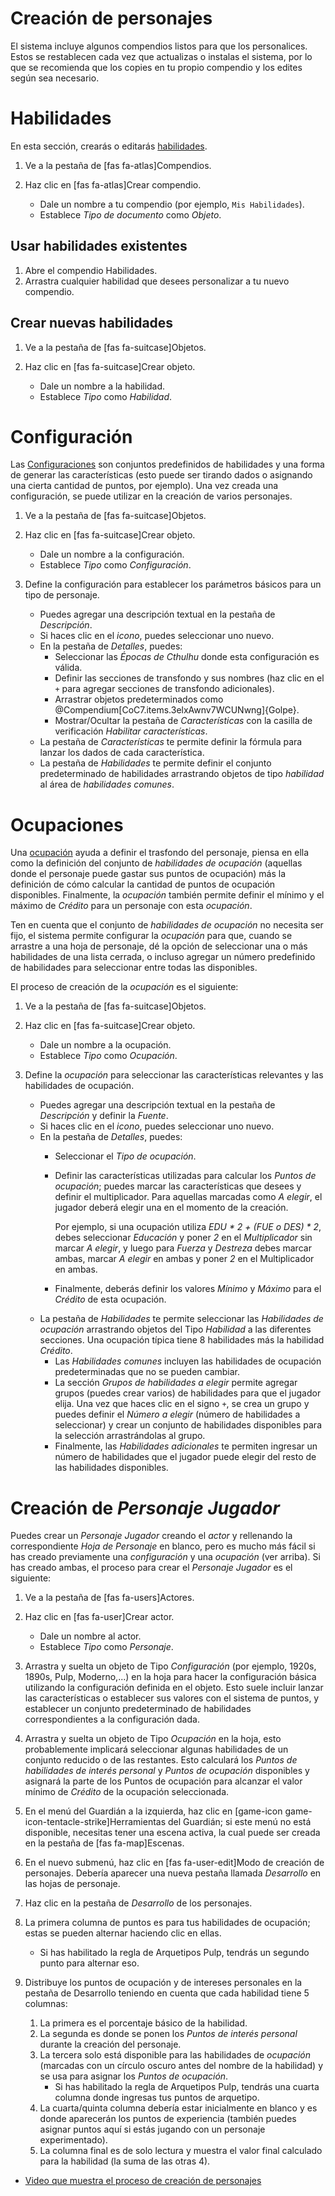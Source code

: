 # Creación de personajes

El sistema incluye algunos compendios listos para que los personalices. Estos se restablecen cada vez que actualizas o instalas el sistema, por lo que se recomienda que los copies en tu propio compendio y los edites según sea necesario.

# Habilidades

En esta sección, crearás o editarás [habilidades](objeto_habilidad.md).

1. Ve a la pestaña de [fas fa-atlas]Compendios.
2. Haz clic en [fas fa-atlas]Crear compendio.

   - Dale un nombre a tu compendio (por ejemplo, `Mis Habilidades`).
   - Establece _Tipo de documento_ como _Objeto_.

## Usar habilidades existentes

1. Abre el compendio Habilidades.
2. Arrastra cualquier habilidad que desees personalizar a tu nuevo compendio.

## Crear nuevas habilidades

1. Ve a la pestaña de [fas fa-suitcase]Objetos.
2. Haz clic en [fas fa-suitcase]Crear objeto.

   - Dale un nombre a la habilidad.
   - Establece _Tipo_ como _Habilidad_.

# Configuración

Las [Configuraciones](objeto_configuracion.md) son conjuntos predefinidos de habilidades y una forma de generar las características (esto puede ser tirando dados o asignando una cierta cantidad de puntos, por ejemplo). Una vez creada una configuración, se puede utilizar en la creación de varios personajes.

1. Ve a la pestaña de [fas fa-suitcase]Objetos.
2. Haz clic en [fas fa-suitcase]Crear objeto.

   - Dale un nombre a la configuración.
   - Establece _Tipo_ como _Configuración_.

3. Define la configuración para establecer los parámetros básicos para un tipo de personaje.
   - Puedes agregar una descripción textual en la pestaña de _Descripción_.
   - Si haces clic en el _icono_, puedes seleccionar uno nuevo.
   - En la pestaña de _Detalles_, puedes:
       - Seleccionar las _Épocas de Cthulhu_ donde esta configuración es válida.
       - Definir las secciones de transfondo y sus nombres (haz clic en el `+` para agregar secciones de transfondo adicionales).
       - Arrastrar objetos predeterminados como @Compendium[CoC7.items.3elxAwnv7WCUNwng]{Golpe}.
       - Mostrar/Ocultar la pestaña de _Características_ con la casilla de verificación _Habilitar características_.
   - La pestaña de _Características_ te permite definir la fórmula para lanzar los dados de cada característica.
   - La pestaña de _Habilidades_ te permite definir el conjunto predeterminado de habilidades arrastrando objetos de tipo _habilidad_ al área de _habilidades comunes_.

# Ocupaciones

Una [ocupación](objeto_ocupacion.md) ayuda a definir el trasfondo del personaje, piensa en ella como la definición del conjunto de _habilidades de ocupación_ (aquellas donde el personaje puede gastar sus puntos de ocupación) más la definición de cómo calcular la cantidad de puntos de ocupación disponibles. Finalmente, la _ocupación_ también permite definir el mínimo y el máximo de _Crédito_ para un personaje con esta _ocupación_.

Ten en cuenta que el conjunto de _habilidades de ocupación_ no necesita ser fijo, el sistema permite configurar la _ocupación_ para que, cuando se arrastre a una hoja de personaje, dé la opción de seleccionar una o más habilidades de una lista cerrada, o incluso agregar un número predefinido de habilidades para seleccionar entre todas las disponibles.

El proceso de creación de la _ocupación_ es el siguiente:

1. Ve a la pestaña de [fas fa-suitcase]Objetos.
2. Haz clic en [fas fa-suitcase]Crear objeto.

   - Dale un nombre a la ocupación.
   - Establece _Tipo_ como _Ocupación_.

3. Define la _ocupación_ para seleccionar las características relevantes y las habilidades de ocupación.
   - Puedes agregar una descripción textual en la pestaña de _Descripción_ y definir la _Fuente_.
   - Si haces clic en el _icono_, puedes seleccionar uno nuevo.
   - En la pestaña de _Detalles_, puedes:
       - Seleccionar el _Tipo de ocupación_.
       - Definir las características utilizadas para calcular los _Puntos de ocupación_; puedes marcar las características que desees y definir el multiplicador. Para aquellas marcadas como _A elegir_, el jugador deberá elegir una en el momento de la creación.

           Por ejemplo, si una ocupación utiliza _EDU * 2 + (FUE o DES) * 2_, debes seleccionar _Educación_ y poner _2_ en el _Multiplicador_ sin marcar _A elegir_, y luego para _Fuerza_ y _Destreza_ debes marcar ambas, marcar _A elegir_ en ambas y poner _2_ en el Multiplicador en ambas.

       - Finalmente, deberás definir los valores _Mínimo_ y _Máximo_ para el _Crédito_ de esta ocupación.
    - La pestaña de _Habilidades_ te permite seleccionar las _Habilidades de ocupación_ arrastrando objetos del Tipo _Habilidad_ a las diferentes secciones. Una ocupación típica tiene 8 habilidades más la habilidad _Crédito_.
        - Las _Habilidades comunes_ incluyen las habilidades de ocupación predeterminadas que no se pueden cambiar.
        - La sección _Grupos de habilidades a elegir_ permite agregar grupos (puedes crear varios) de habilidades para que el jugador elija. Una vez que haces clic en el signo `+`, se crea un grupo y puedes definir el _Número a elegir_ (número de habilidades a seleccionar) y crear un conjunto de habilidades disponibles para la selección arrastrándolas al grupo.
        - Finalmente, las _Habilidades adicionales_ te permiten ingresar un número de habilidades que el jugador puede elegir del resto de las habilidades disponibles.

# Creación de _Personaje Jugador_

Puedes crear un _Personaje Jugador_ creando el _actor_ y rellenando la correspondiente _Hoja de Personaje_ en blanco, pero es mucho más fácil si has creado previamente una _configuración_ y una _ocupación_ (ver arriba). Si has creado ambas, el proceso para crear el _Personaje Jugador_ es el siguiente:

1. Ve a la pestaña de [fas fa-users]Actores.
2. Haz clic en [fas fa-user]Crear actor.

   - Dale un nombre al actor.
   - Establece _Tipo_ como _Personaje_.

3. Arrastra y suelta un objeto de Tipo _Configuración_ (por ejemplo, 1920s, 1890s, Pulp, Moderno,...) en la hoja para hacer la configuración básica utilizando la configuración definida en el objeto. Esto suele incluir lanzar las características o establecer sus valores con el sistema de puntos, y establecer un conjunto predeterminado de habilidades correspondientes a la configuración dada.

4. Arrastra y suelta un objeto de Tipo _Ocupación_ en la hoja, esto probablemente implicará seleccionar algunas habilidades de un conjunto reducido o de las restantes. Esto calculará los _Puntos de habilidades de interés personal_ y _Puntos de ocupación_ disponibles y asignará la parte de los Puntos de ocupación para alcanzar el valor mínimo de _Crédito_ de la ocupación seleccionada.

5. En el menú del Guardián a la izquierda, haz clic en [game-icon game-icon-tentacle-strike]Herramientas del Guardián; si este menú no está disponible, necesitas tener una escena activa, la cual puede ser creada en la pestaña de [fas fa-map]Escenas.

6. En el nuevo submenú, haz clic en [fas fa-user-edit]Modo de creación de personajes. Debería aparecer una nueva pestaña llamada _Desarrollo_ en las hojas de personaje.

7. Haz clic en la pestaña de _Desarrollo_ de los personajes.

8. La primera columna de puntos es para tus habilidades de ocupación; estas se pueden alternar haciendo clic en ellas.
   - Si has habilitado la regla de Arquetipos Pulp, tendrás un segundo punto para alternar eso.

9. Distribuye los puntos de ocupación y de intereses personales en la pestaña de Desarrollo teniendo en cuenta que cada habilidad tiene 5 columnas:
    1. La primera es el porcentaje básico de la habilidad.
    2. La segunda es donde se ponen los _Puntos de interés personal_ durante la creación del personaje.
    3. La tercera solo está disponible para las habilidades de _ocupación_ (marcadas con un círculo oscuro antes del nombre de la habilidad) y se usa para asignar los _Puntos de ocupación_.
        - Si has habilitado la regla de Arquetipos Pulp, tendrás una cuarta columna donde ingresas tus puntos de arquetipo.
    4. La cuarta/quinta columna debería estar inicialmente en blanco y es donde aparecerán los puntos de experiencia (también puedes asignar puntos aquí si estás jugando con un personaje experimentado).
    5. La columna final es de solo lectura y muestra el valor final calculado para la habilidad (la suma de las otras 4).

- [Video que muestra el proceso de creación de personajes](https://www.youtube.com/watch?v=VsQZHVXFwlk)
